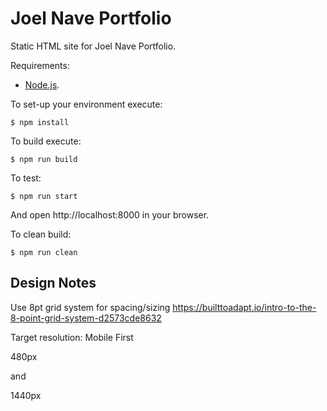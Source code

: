 # Joel Nave Portfolio

Static HTML site for Joel Nave Portfolio.

Requirements:

  * [Node.js](http://nodejs.org/).

To set-up your environment execute:

    $ npm install

To build execute:

    $ npm run build

To test:

    $ npm run start

And open http://localhost:8000 in your browser.

To clean build:

    $ npm run clean


## Design Notes
Use 8pt grid system for spacing/sizing
https://builttoadapt.io/intro-to-the-8-point-grid-system-d2573cde8632

Target resolution: 
Mobile First

480px

and 

1440px